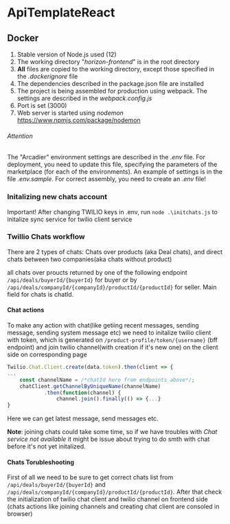 ﻿# ApiTemplateReact

## Docker
1. Stable version of Node.js used (12)
2. The working directory "_horizon-frontend_" is in the root directory
3. **All** files are copied to the working directory, except those specified in the _.dockerignore_ file
4. The dependencies described in the package.json file are installed
5. The project is being assembled for production using webpack. The settings are described in the _webpack.config.js_
6. Port is set (3000)
7. Web server is started using _nodemon_ https://www.npmjs.com/package/nodemon

###### Attention
The "Arcadier" environment settings are described in the _.env_ file. For deployment, you need to update this file, specifying the parameters of the marketplace (for each of the environments).
An example of settings is in the file _.env.sample_. 
For correct assembly, you need to create an _.env_ file! 

### Initalizing new chats account
Important! After changing TWILIO keys in .env, run `node .\initchats.js` to initalize sync service for twilio client service

### Twillio Chats workflow
There are 2 types of chats: Chats over products (aka Deal chats), and direct chats between two companies(aka chats without product)

all chats over proucts returned by one of the following endpoint `/api/deals/buyerId/{buyerId}` for buyer or by `/api/deals/companyId/{companyId}/productId/{productId}` for seller. Main field for chats is chatId.

#### Chat actions
To make any action with chat(like getiing recent messages, sending message, sending system message etc) we need to initalize twilio client with token, which is generated on `/product-profile/token/{username}` (bff endpoint) and join twilio channel(with creation if it's new one) on the client side on corresponding page
```js
Twilio.Chat.Client.create(data.token).then(client => {
...
    const channelName = /*chatId here from endpoints above*/;
    chatClient.getChannelByUniqueName(channelName)
            .then(function(channel) {
                channel.join().finally(() => {...}
}
```
Here we can get latest message, send messages etc.

**Note**: joining chats could take some time, so if we have troubles with _Chat service not available_ it might be issue about trying to do smth with chat before it's not yet initalized.

#### Chats Torubleshooting
First of all we need to be sure to get correct chats list from `/api/deals/buyerId/{buyerId}` and `/api/deals/companyId/{companyId}/productId/{productId}`. After that check the initialization of twilio chat client and twilio channel on frontend side (chats actions like joining channels and creating chat client are consoled in browser)
